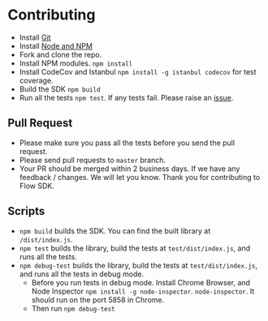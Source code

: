 # Contributing

- Install [Git](https://git-scm.com)
- Install [Node and NPM](https://nodejs.org/)
- Fork and clone the repo. 
- Install NPM modules. `npm install`
- Install CodeCov and Istanbul `npm install -g istanbul codecov` for test coverage.
- Build the SDK `npm build`
- Run all the tests `npm test`. If any tests fail. Please raise an [issue](/issues).

## Pull Request

- Please make sure you pass all the tests before you send the pull request. 
- Please send pull requests to `master` branch. 
- Your PR should be merged within 2 business days. If we have any feedback / changes. We will let you know. Thank you for contributing to Flow SDK. 

## Scripts

- `npm build` builds the SDK. You can find the built library at `/dist/index.js`. 
- `npm test` builds the library, build the tests at `test/dist/index.js`,  and runs all the tests.
- `npm debug-test` builds the library, build the tests at `test/dist/index.js`,  and runs all the tests in debug mode. 
    - Before you run tests in debug mode. Install Chrome Browser, and Node Inspector `npm install -g node-inspector`. `node-inspector`. It should run on the port 5858 in Chrome. 
    - Then run `npm debug-test`